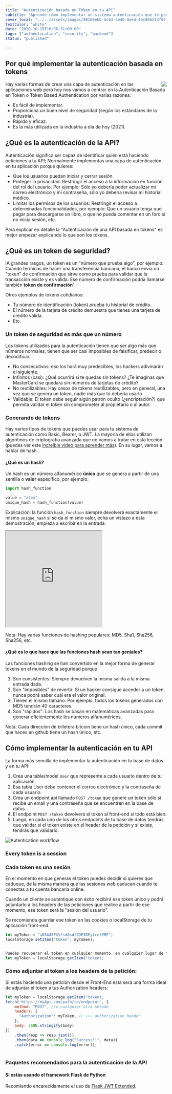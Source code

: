 ```yaml
---
title: "Autenticación basada en Token en tu API"
subtitle: "Aprende cómo implementar un sistema autenticación que le permita a los usuarios iniciar y cerrar sesión de tu sitio web y de tu API"
cover_local: "../../assets/images/98208ebb-dcb3-4e40-9ae4-4ec886213f97.jpeg"
textColor: "white"
date: "2020-10-19T16:36:31+00:00"
tags: ["authentication", "security", "backend"]
status: "published"

---
```


## Por qué implementar la autenticación basada en tokens

<img src="../../assets/images/authentication.png" align="right" />

Hay varias formas de crear una capa de autenticación en las aplicaciones web pero hoy nos vamos a centrar en la Autenticación Basada en Token o Token Based Authentication por varias razones:

- Es fácil de implementar.
- Proporciona un buen nivel de seguridad (según los estándares de la industria).
- Rápido y eficaz.
- Es la más utilizada en la industria a día de hoy (2021).

## ¿Qué es la autenticación de la API?

Autenticación significa ser capaz de identificar quién está haciendo peticiones a tu API; Normalmente implementas una capa de autenticación en tu aplicación porque quieres:

- Que los usuarios puedan iniciar y cerrar sesión.
- Proteger la privacidad: Restringir el acceso a la información en función del rol del usuario. Por ejemplo: Sólo yo debería poder actualizar mi correo electrónico y mi contraseña, sólo yo debería revisar mi historial médico.
- Limitar los permisos de los usuarios: Restringir el acceso a determinadas funcionalidades, por ejemplo: Que un usuario tenga que pagar para descargarse un libro, o que no pueda comentar en un foro si no inicia sesión, etc.


Para explicar en detalle la "Autenticación de una API basada en tokens" es mejor empezar explicando lo que son los tokens.

## ¿Qué es un token de seguridad?

IA grandes rasgos, un token es un "número que prueba algo", por ejemplo: Cuando terminas de hacer una transferencia bancaria, el banco envía un "token" de confirmación que sirve como prueba para validar que la transacción existe y es válida. Ese número de confirmación podría llamarse también **token de confirmación`**.

Otros ejemplos de tokens cotidianos:

- Tu número de identificación (token) prueba tu historial de crédito.
- El número de la tarjeta de crédito demuestra que tienes una tarjeta de crédito válida.
- Etc.

### Un token de seguridad es más que un número

Los tokens utilizados para la autenticación tienen que ser algo más que números normales, tienen que ser casi imposibles de falsificar, predecir o decodificar.

- No consecutivos: eso los hará muy predecibles, los hackers adivinarán el siguiente.
- Infinitos (casi): ¿Qué ocurrirá si te quedas sin tokens? ¿Te imaginas que MasterCard se quedara sin números de tarjetas de crédito?
- No reutilizables: Hay casos de tokens reutilizables, pero en general, una vez que se genera un token, nadie más que tú debería usarlo
- Validable: El token debe seguir algún patrón oculto (¿encriptación?) que permita validar el token sin comprometer al propietario o al autor.

### Generando de tokens

Hay varios tipos de tokens que puedes usar para tu sistema de autenticación como Basic, Bearer, o JWT. La mayoría de ellos utilizan algoritmos de criptografía avanzada que no vamos a tratar en esta lección (puedes ver este [increíble vídeo para aprender más](https://www.youtube.com/watch?v=4zahvcJ9glg)). En su lugar, vamos a hablar de hash.

#### ¿Qué es un hash?

Un hash es un número alfanumérico **único** que se genera a partir de una semilla o **valor** específico, por ejemplo:

```py
import hash_function

value = "alex"
unique_hash = hash_function(value)
```

Explicación: la función `hash_function` siempre devolverá exactamente el mismo `unique_hash` si se da el mismo valor, echa un vistazo a esta demostración, empieza a escribir en la entrada:

<iframe src="https://full-stack-assets.breatheco.de/live-demos/security/hashing/" height="300" title="Hashing functions example"></iframe>

Nota: Hay varias funciones de hashing populares: MD5, Sha1, Sha256, Sha256, etc. 

#### ¿Qué es lo que hace que las funciones hash sean tan geniales?



Las funciones hashing se han convertido en la mejor forma de generar tokens en el mundo de la seguridad porque

1. Son consistentes: Siempre devuelven la misma salida a la misma entrada dada.
2. Son "imposibles" de revertir: Si un hacker consigue acceder a un token, nunca podrá saber cuál era el valor original.
3. Tienen el mismo tamaño: Por ejemplo, todos los tokens generados con MD5 tendrán 40 caracteres.
4. Son "rápidos": Los hash se basan en matemáticas avanzadas para generar eficientemente los números alfanuméricos.

Nota: Cada dirección de billetera bitcoin tiene un hash único, cada commit que haces en github tiene un hash único, etc.

## Cómo implementar la autenticación en tu API

La forma más sencilla de implementar la autenticación en tu base de datos y en tu API:

1. Crea una table/model `User` que represente a cada usuario dentro de tu aplicación.
2. Esa tabla User debe contener el correo electrónico y la contraseña de cada usuario.
3. Crea un endpoint api llamado `POST /token` que genere un token sólo si recibe un email y una contraseña que se encuentren en la base de datos.
4. El endpoint `POST /token` devolverá el token al front-end si todo está bien.
5. Luego, en cada uno de los otros endpoints de tu base de datos tendrás que validar si el token existe en el header de la petición y si existe, tendrás que validarlo.

![Autentication workflow](../../assets/images/authentication-diagram.png)

### Every token is a session

### Cada token es una sesión

En el momento en que generas el token puedes decidir si quieres que caduque, de la misma manera que las sesiones web caducan cuando te conectas a tu cuenta bancaria online.

Cuando un cliente se autentique con éxito recibirá ese token único y podrá adjuntarlo a los headers de las peticiones que realice a partir de ese momento, ese token será la "sesión del usuario".

Se recomienda guardar ese token en las cookies o localStorage de tu aplicación front-end.

```js
let myToken = "aDSA45F$%!sd&sdfSDFSDFytrefERF";
localStorage.setItem("token", myToken);


Puedes recuperar el token en cualquier momento, en cualquier lugar de tu aplicación utilizando:
let myToken = localStorage.getItem("token);
```

### Cómo adjuntar el token a los headers de la petición:

Si estás haciendo una petición desde el Front-End esta será una forma ideal de adjuntar el token a tus Authorization headers:

```js
let myToken = localStorage.getItem("token);
fetch('https://myApi.com/path/to/endpoint', {
    method: "POST", //o cualquier otro método
    headers: {
      "Authorization": myToken, // ⬅⬅⬅ authorization header
    },
    body: JSON.stringify(body)
})
    .then(resp => resp.json())
    .then(data => console.log("Success!!", data))
    .catch(error => console.log(error));
    
```

### Paquetes recomendados para la autenticación de la API

#### Si estás usando el framework Flask de Python

Recomiendo encarecidamente el uso de [Flask JWT Extended](https://github.com/vimalloc/flask-jwt-extended).

